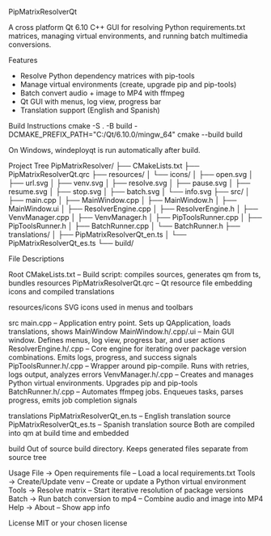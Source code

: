 PipMatrixResolverQt

A cross platform Qt 6.10 C++ GUI for resolving Python requirements.txt matrices, managing virtual environments, and running batch multimedia conversions.

Features
- Resolve Python dependency matrices with pip-tools
- Manage virtual environments (create, upgrade pip and pip-tools)
- Batch convert audio + image to MP4 with ffmpeg
- Qt GUI with menus, log view, progress bar
- Translation support (English and Spanish)

Build Instructions
cmake -S . -B build -DCMAKE_PREFIX_PATH="C:/Qt/6.10.0/mingw_64"
cmake --build build

On Windows, windeployqt is run automatically after build.

Project Tree
PipMatrixResolver/
├── CMakeLists.txt
├── PipMatrixResolverQt.qrc
├── resources/
│   └── icons/
│       ├── open.svg
│       ├── url.svg
│       ├── venv.svg
│       ├── resolve.svg
│       ├── pause.svg
│       ├── resume.svg
│       ├── stop.svg
│       ├── batch.svg
│       └── info.svg
├── src/
│   ├── main.cpp
│   ├── MainWindow.cpp
│   ├── MainWindow.h
│   ├── MainWindow.ui
│   ├── ResolverEngine.cpp
│   ├── ResolverEngine.h
│   ├── VenvManager.cpp
│   ├── VenvManager.h
│   ├── PipToolsRunner.cpp
│   ├── PipToolsRunner.h
│   ├── BatchRunner.cpp
│   └── BatchRunner.h
├── translations/
│   ├── PipMatrixResolverQt_en.ts
│   └── PipMatrixResolverQt_es.ts
└── build/

File Descriptions

Root
CMakeLists.txt – Build script: compiles sources, generates qm from ts, bundles resources
PipMatrixResolverQt.qrc – Qt resource file embedding icons and compiled translations

resources/icons
SVG icons used in menus and toolbars

src
main.cpp – Application entry point. Sets up QApplication, loads translations, shows MainWindow
MainWindow.h/.cpp/.ui – Main GUI window. Defines menus, log view, progress bar, and user actions
ResolverEngine.h/.cpp – Core engine for iterating over package version combinations. Emits logs, progress, and success signals
PipToolsRunner.h/.cpp – Wrapper around pip-compile. Runs with retries, logs output, analyzes errors
VenvManager.h/.cpp – Creates and manages Python virtual environments. Upgrades pip and pip-tools
BatchRunner.h/.cpp – Automates ffmpeg jobs. Enqueues tasks, parses progress, emits job completion signals

translations
PipMatrixResolverQt_en.ts – English translation source
PipMatrixResolverQt_es.ts – Spanish translation source
Both are compiled into qm at build time and embedded

build
Out of source build directory. Keeps generated files separate from source tree

Usage
File → Open requirements file – Load a local requirements.txt
Tools → Create/Update venv – Create or update a Python virtual environment
Tools → Resolve matrix – Start iterative resolution of package versions
Batch → Run batch conversion to mp4 – Combine audio and image into MP4
Help → About – Show app info

License
MIT or your chosen license

